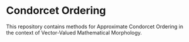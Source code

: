 # Condorcet Ordering

This repository contains methods for Approximate Condorcet Ordering in the context of Vector-Valued Mathematical Morphology.

